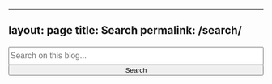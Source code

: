  ---
 layout: page
 title: Search
 permalink: /search/
 ---
 
 <div id="home-search" class="home">
   <script>
       (function() {
           var cx = '[Your CSE Search ID]';
           var gcse = document.createElement('script');
           gcse.type = 'text/javascript';
           gcse.async = true;
           gcse.src = (document.location.protocol == 'https:' ? 'https:' : 'http:') +
           '//www.google.com/cse/cse.js?cx=' + cx;
           var s = document.getElementsByTagName('script')[0];
           s.parentNode.insertBefore(gcse, s);
       })();
   </script>
   <gcse:search queryParameterName="searchString"></gcse:search>
</div>
 
<div id="search" align="center" style="margin-top:20px;">
  <form role="search" method="get" action="/search/" class="form-inline">
     <div class="form-group">
       <input style="height:36px;font-size:12pt;width: 100%"; id="searchString" name="searchString"
              placeholder="Search on this blog..." type="text"><br/>
       <input style="width: 100%" class="btn" id="searchButton" name="googleSearchName" type="submit" value="Search">
     </div>  
  </form>
</div>
